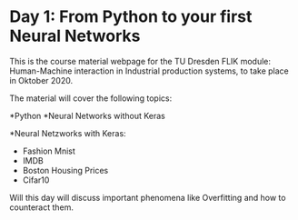# Day 1: From Python to your first Neural Networks
This is the course material webpage for the TU Dresden FLIK module: Human-Machine interaction in Industrial production systems, to take place in Oktober 2020.

The material will cover the following topics:

*Python 
*Neural Networks without Keras


*Neural Netzworks with Keras:
- Fashion Mnist
- IMDB
- Boston Housing Prices
- Cifar10

Will this day will discuss important phenomena like Overfitting and how to counteract them.